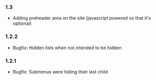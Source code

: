 ### 1.3 
* Adding preheader area on the site (javascript powered so that it's optional)

### 1.2.2
* Bugfix: Hidden lists when not intended to be hidden

### 1.2.1 
* Bugfix: Submenus were hiding their last child